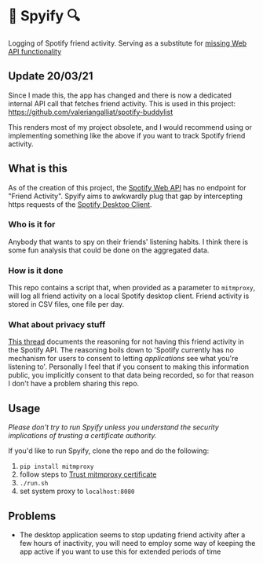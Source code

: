 # 🎵 Spyify 🔍

Logging of Spotify friend activity. Serving as a substitute for [missing Web API functionality](https://github.com/spotify/web-api/issues/83)

## Update 20/03/21

Since I made this, the app has changed and there is now a dedicated internal API call that fetches friend activity. This is used in this project: https://github.com/valeriangalliat/spotify-buddylist

This renders most of my project obsolete, and I would recommend using or implementing something like the above if you want to track Spotify friend activity.

## What is this

As of the creation of this project, the [Spotify Web API](https://developer.spotify.com/documentation/web-api/) has no endpoint for "Friend Activity".
Spyify aims to awkwardly plug that gap by intercepting https requests of the [Spotify Desktop Client](https://www.spotify.com/uk/download/other/).

### Who is it for

Anybody that wants to spy on their friends' listening habits. I think there is some fun analysis that could be done on the aggregated data.

### How is it done

This repo contains a script that, when provided as a parameter to `mitmproxy`, will log all friend activity on a local Spotify desktop client. 
Friend activity is stored in CSV files, one file per day.

### What about privacy stuff

[This thread](https://github.com/spotify/web-api/issues/83#issuecomment-311495141) documents the reasoning for not having this friend activity in the Spotify API.
The reasoning boils down to 'Spotify currently has no mechanism for users to consent to letting *applications* see what you're listening to'.
Personally I feel that if you consent to making this information public, you implicitly consent to that data being recorded, so for that reason I don't have a problem sharing this repo.

## Usage

*Please don't try to run Spyify unless you understand the security implications of trusting a certificate authority.*

If you'd like to run Spyify, clone the repo and do the following:

1. `pip install mitmproxy`
1. follow steps to [Trust mitmproxy certificate](https://docs.mitmproxy.org/stable/concepts-certificates/)
1. `./run.sh`
1. set system proxy to `localhost:8080`

## Problems

- The desktop application seems to stop updating friend activity after a few hours of inactivity, you will need to employ some way of keeping the app active if you want to use this for extended periods of time

